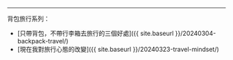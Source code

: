 ---

背包旅行系列：

- [只帶背包，不帶行李箱去旅行的三個好處]({{ site.baseurl }}/20240304-backpack-travel/) 
- [現在我對旅行心態的改變]({{ site.baseurl }}/20240323-travel-mindset/) 
 